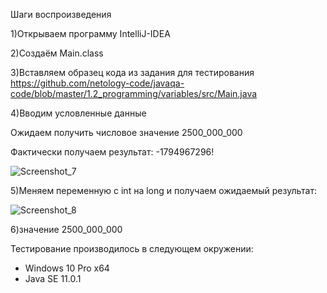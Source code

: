 Шаги воспроизведения

1)Открываем программу IntelliJ-IDEA

2)Создаём Main.class

3)Вставляем образец кода из задания для тестирования https://github.com/netology-code/javaqa-code/blob/master/1.2_programming/variables/src/Main.java

4)Вводим условленные данные

Ожидаем получить числовое значение 2500_000_000

Фактически получаем результат: -1794967296!

![Screenshot_7](https://user-images.githubusercontent.com/88086013/154498260-6e89afd5-9223-441f-80c1-5ed8cb7a0240.jpg)

5)Меняем переменную с int на long и получаем ожидаемый результат:

![Screenshot_8](https://user-images.githubusercontent.com/88086013/154498281-8c9c5cd9-e5ca-44f9-bba2-3c47d14db4ba.jpg)

6)значение 2500_000_000

Тестирование производилось в следующем окружении:
* Windows 10 Pro x64
* Java SE 11.0.1


